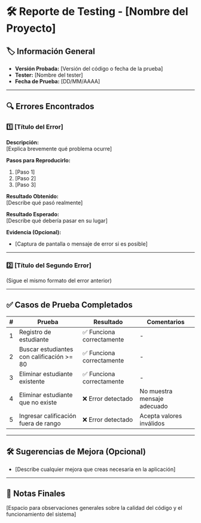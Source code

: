 # 🛠️ Reporte de Testing - [Nombre del Proyecto]

## 🏷️ Información General  
- **Versión Probada:** [Versión del código o fecha de la prueba]  
- **Tester:** [Nombre del tester]  
- **Fecha de Prueba:** [DD/MM/AAAA]  

---

## 🔍 Errores Encontrados  

### 1️⃣ [Título del Error]  
**Descripción:**  
[Explica brevemente qué problema ocurre]  

**Pasos para Reproducirlo:**  
1. [Paso 1]  
2. [Paso 2]  
3. [Paso 3]  

**Resultado Obtenido:**  
[Describe qué pasó realmente]  

**Resultado Esperado:**  
[Describe qué debería pasar en su lugar]  

**Evidencia (Opcional):**  
- [Captura de pantalla o mensaje de error si es posible]  

---

### 2️⃣ [Título del Segundo Error]  
(Sigue el mismo formato del error anterior)

---

## ✅ **Casos de Prueba Completados**  

| # | Prueba | Resultado | Comentarios |
|---|--------|----------|-------------|
| 1 | Registro de estudiante | ✅ Funciona correctamente | - |
| 2 | Buscar estudiantes con calificación >= 80 | ✅ Funciona correctamente | - |
| 3 | Eliminar estudiante existente | ✅ Funciona correctamente | - |
| 4 | Eliminar estudiante que no existe | ❌ Error detectado | No muestra mensaje adecuado |
| 5 | Ingresar calificación fuera de rango | ❌ Error detectado | Acepta valores inválidos |

---

## 🛠️ **Sugerencias de Mejora (Opcional)**  
- [Describe cualquier mejora que creas necesaria en la aplicación]  

---

## 📌 **Notas Finales**  
[Espacio para observaciones generales sobre la calidad del código y el funcionamiento del sistema]  
